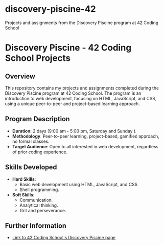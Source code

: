 # discovery-piscine-42
Projects and assignments from the Discovery Piscine program at 42 Coding School
# Discovery Piscine - 42 Coding School Projects

## Overview
This repository contains my projects and assignments completed during the Discovery Piscine program at 42 Coding School. The program is an introduction to web development, focusing on HTML, JavaScript, and CSS, using a unique peer-to-peer and project-based learning approach.

## Program Description
- **Duration**: 2 days (9:00 am - 5:00 pm, Saturday and Sunday ).
- **Methodology**: Peer-to-peer learning, project-based, gamified approach, no formal classes.
- **Target Audience**: Open to all interested in web development, regardless of prior coding experience.

## Skills Developed
- **Hard Skills**: 
  - Basic web development using HTML, JavaScript, and CSS.
  - Shell programming.
- **Soft Skills**: 
  - Communication.
  - Analytical thinking.
  - Grit and perseverance.
## Further Information
- [Link to 42 Coding School's Discovery Piscine page](https://42quebec.com/piscine-decouverte/)


